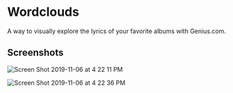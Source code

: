 # Wordclouds
A way to visually explore the lyrics of your favorite albums with Genius.com. 





## Screenshots

![Screen Shot 2019-11-06 at 4 22 11 PM](https://user-images.githubusercontent.com/55408707/68343118-bb4fc500-00b1-11ea-8894-955360da7644.png)

![Screen Shot 2019-11-06 at 4 22 36 PM](https://user-images.githubusercontent.com/55408707/68343216-e20dfb80-00b1-11ea-917c-100c9b77f800.png)
